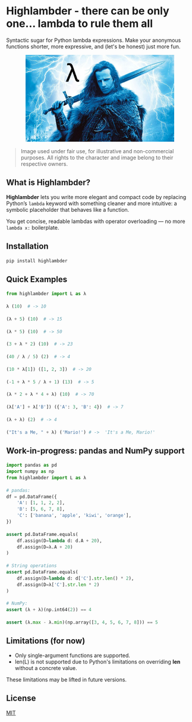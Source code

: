 # Highlambder - there can be only one... lambda to rule them all

Syntactic sugar for Python lambda expressions.
Make your anonymous functions shorter, more expressive, and (let's be honest) just more fun.
<p align="center"><img src="media/highlambder.png" alt="there can be only one" width="400"/></p>

>Image used under fair use, for illustrative and non-commercial purposes. All rights to the character and image belong to their respective owners.

## What is Highlambder?

**Highlambder** lets you write more elegant and compact code by replacing Python’s `lambda` keyword with something cleaner and more intuitive: a symbolic placeholder that behaves like a function.

You get concise, readable lambdas with operator overloading — no more `lambda x:` boilerplate.

## Installation

```bash
pip install highlambder
```

## Quick Examples

```python
from highlambder import L as λ

λ (10)  # -> 10

(λ + 5) (10)  # -> 15

(λ * 5) (10)  # -> 50

(3 + λ * 2) (10)  # -> 23

(40 / λ / 5) (2)  # -> 4

(10 * λ[1]) ([1, 2, 3])  # -> 20

(-1 + λ * 5 / λ + 1) (13)  # -> 5

(λ * 2 + λ * 4 + λ) (10)  # -> 70

(λ['A'] + λ['B']) ({'A': 3, 'B': 4})  # -> 7

(λ + λ) (2)  # -> 4

("It's a Me, " + λ) ('Mario!') # ->  'It's a Me, Mario!'
```

## Work-in-progress: pandas and NumPy support

```python
import pandas as pd
import numpy as np
from highlambder import L as λ

# pandas:
df = pd.DataFrame({
    'A': [1, 1, 2, 2],
    'B': [5, 6, 7, 8],
    'C': ['banana', 'apple', 'kiwi', 'orange'],
})

assert pd.DataFrame.equals(
    df.assign(D=lambda d: d.A + 20),
    df.assign(D=λ.A + 20)
)

# String operations
assert pd.DataFrame.equals(
    df.assign(D=lambda d: d['C'].str.len() * 2),
    df.assign(D=λ['C'].str.len * 2)
)

# NumPy:
assert (λ + λ)(np.int64(2)) == 4

assert (λ.max - λ.min)(np.array([3, 4, 5, 6, 7, 8])) == 5
```

## Limitations (for now)

- Only single-argument functions are supported.
- len(L) is not supported due to Python's limitations on overriding __len__ without a concrete value.

These limitations may be lifted in future versions.

## License

[MIT](LICENSE)
